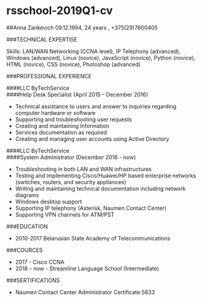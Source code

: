 # rsschool-2019Q1-cv  
##Anna Zankevich 09.12.1994, 24 years , +375(29)7600405  

###TECHNICAL EXPERTISE  

Skills:	LAN/WAN Networking (CCNA level), IP Telephony (advanced), Windows (advanced), Linux (novice), JavaScript (novice), Python (novice), HTML (novice), CSS (novice), Photoshop (advanced)  

###PROFESSIONAL EXPERIENCE

####LLC ByTechService  
####Help Desk Specialist (April 2015 – December 2016)  
- Technical assistance to users and answer to inquiries regarding computer hardware or software 
- Supporting and troubleshooting user requests
- Creating and maintaining Information 
- Services documentation as required 
- Creating and managing user accounts using Active Directory

####LLC ByTechService    
####System Administrator (December 2016 - now)
- Troubleshooting in both LAN and WAN infrastructures 
- Testing and implementing Cisco/Huawei/HP based enterprise networks (switches, routers, and security appliances) 
- Writing and maintaining technical documentation including network diagrams 
- Windows desktop support 
- Supporting IP telephony (Asterisk, Naumen Contact Center)
-  Supporting VPN channels for ATM/PST

###EDUCATION 
- 2010-2017	Belarusian State Academy of Telecommunications

###COURCES
- 2017 - Cisco CCNA 
- 2018 – now - Streamline Language School (Intermediate) 

###SERTIFICATIONS
- Naumen Contact Center Administrator Certificate:5833
